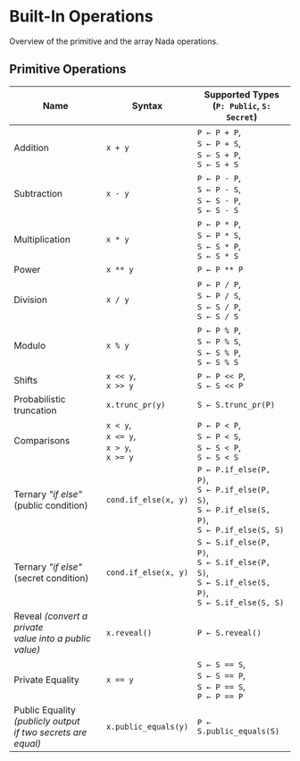 # Built-In Operations

Overview of the primitive and the array Nada operations.

## Primitive Operations

| Name                                                              | Syntax                                              | Supported Types<br/> (`P: Public`, `S: Secret`)                                                           |
| ----------------------------------------------------------------- | --------------------------------------------------- | --------------------------------------------------------------------------------------------------------- |
| Addition                                                          | `x + y`                                             | `P ← P + P`,<br/> `S ← P + S`,<br/> `S ← S + P`,<br/> `S ← S + S`                                         |
| Subtraction                                                       | `x - y`                                             | `P ← P - P`,<br/> `S ← P - S`,<br/> `S ← S - P`,<br/> `S ← S - S`                                         |
| Multiplication                                                    | `x * y`                                             | `P ← P * P`,<br/> `S ← P * S`,<br/> `S ← S * P`,<br/> `S ← S * S`                                         |
| Power                                                             | `x ** y`                                            | `P ← P ** P`                                                                                              |
| Division                                                          | `x / y`                                             | `P ← P / P`,<br/> `S ← P / S`,<br/> `S ← S / P`,<br/> `S ← S / S`                                         |
| Modulo                                                            | `x % y`                                             | `P ← P % P`,<br/> `S ← P % S`,<br/> `S ← S % P`,<br/> `S ← S % S`                                         |
| Shifts                                                            | `x << y`,<br/> `x >> y`                             | `P ← P << P`,<br/> `S ← S << P`                                                                           |
| Probabilistic truncation                                          | `x.trunc_pr(y)`                                     | `S ← S.trunc_pr(P)`                                                                                       |
| Comparisons                                                       | `x < y`,<br/> `x <= y`,<br/> `x > y`,<br/> `x >= y` | `P ← P < P`,<br/> `S ← P < S`,<br/> `S ← S < P`,<br/> `S ← S < S`                                         |
| Ternary _"if else"_<br/> (public condition)                       | `cond.if_else(x, y)`                                | `P ← P.if_else(P, P)`,<br/> `S ← P.if_else(P, S)`,<br/> `S ← P.if_else(S, P)`,<br/> `S ← P.if_else(S, S)` |
| Ternary _"if else"_<br/> (secret condition)                       | `cond.if_else(x, y)`                                | `S ← S.if_else(P, P)`,<br/> `S ← S.if_else(P, S)`,<br/> `S ← S.if_else(S, P)`,<br/> `S ← S.if_else(S, S)` |
| Reveal _(convert a private<br/> value into a public value)_       | `x.reveal()`                                        | `P ← S.reveal()`                                                                                          |
| Private Equality                                                  | `x == y`                                            | `S ← S == S`,<br/> `S ← S == P`,<br/> `S ← P == S`,<br/> `P ← P == P`                                     |
| Public Equality _(publicly output<br/> if two secrets are equal)_ | `x.public_equals(y)`                                | `P ← S.public_equals(S)`                                                                                  |
